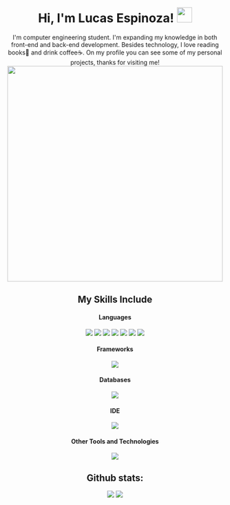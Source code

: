 <div align="center">
  <h1 align="center"><b>Hi, I'm Lucas Espinoza! </b><img src="https://media.giphy.com/media/hvRJCLFzcasrR4ia7z/giphy.gif" width="35"></h1>
  <p>I'm computer engineering student. I'm expanding my knowledge in both front-end and back-end development. Besides technology, I love reading books📖 and drink coffee☕. On my profile you can see some of my personal projects, thanks for visiting me!
  <img src="https://media.giphy.com/media/L8K62iTDkzGX6/giphy.gif" width="500" />
  <h2>My Skills Include</h2>

<h4> Languages </h4>
<span> 
  <img src="https://img.shields.io/badge/HTML5-E34F26?style=for-the-badge&logo=html5&logoColor=white">
  <img src="https://img.shields.io/badge/CSS3-1572B6?style=for-the-badge&logo=css3&logoColor=white">
  <img src="https://img.shields.io/badge/JavaScript-F7DF1E?style=for-the-badge&logo=javascript&logoColor=black">
  <img src="https://img.shields.io/badge/Java-ED8B00?style=for-the-badge&logo=java&logoColor=white">
  <img src="https://img.shields.io/badge/C-00599C?style=for-the-badge&logo=c&logoColor=white">
  <img src="https://img.shields.io/badge/PHP-777BB4?style=for-the-badge&logo=php&logoColor=white">
  <img src="https://img.shields.io/badge/python-3670A0?style=for-the-badge&logo=python&logoColor=ffdd54">
</span>

<h4> Frameworks </h4>
<span>
  <img src="https://img.shields.io/badge/Bootstrap-563D7C?style=for-the-badge&logo=bootstrap&logoColor=white">
</span>

<h4> Databases </h4>
<span>
  <img src="https://img.shields.io/badge/MySQL-00000F?style=for-the-badge&logo=mysql&logoColor=white">
</span>

<h4> IDE </h4>
<span>
<img src="https://img.shields.io/badge/Visual_Studio_Code-0078D4?style=for-the-badge&logo=visual%20studio%20code&logoColor=white">


<h4> Other Tools and Technologies </h4>
<span>
  <img src="https://img.shields.io/badge/Git-F05032?style=for-the-badge&logo=git&logoColor=white">

</span>
<h2>Github stats:</h2> 

[![](https://github-readme-stats.vercel.app/api?username=lucasespinozaa&show_icons=true&theme=tokyonight&hide_border=true&locale=en)](https://github.com/lucasespinozaa)
[![](https://github-readme-streak-stats.herokuapp.com/?user=lucasespinozaa&theme=material-palenight)](https://github.com/lucasespinozaa)
</div>
